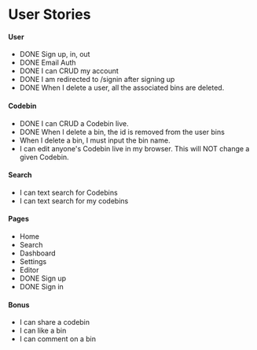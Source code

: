 # User Stories

#### User
* DONE Sign up, in, out
* DONE Email Auth
* DONE I can CRUD my account
* DONE I am redirected to /signin after signing up
* DONE When I delete a user, all the associated bins are deleted.

#### Codebin
* DONE I can CRUD a Codebin live.
* DONE When I delete a bin, the id is removed from the user bins
* When I delete a bin, I must input the bin name.
* I can edit anyone's Codebin live in my browser. This will NOT change a given Codebin.

#### Search
* I can text search for Codebins
* I can text search for my codebins

#### Pages
* Home
* Search
* Dashboard
* Settings
* Editor
* DONE Sign up
* DONE Sign in


#### Bonus
* I can share a codebin
* I can like a bin
* I can comment on a bin
